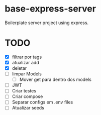 # base-express-server
Boilerplate server project using express.

# TODO
- [x] filtrar por tags
- [x] atualizar add
- [x] deletar
- [ ] limpar Models
    - [ ] Mover get para dentro dos models
- [ ] JWT
- [ ] Criar testes
- [ ] Criar compose
- [ ] Separar configs em .env files
- [ ] Atualizar seeds